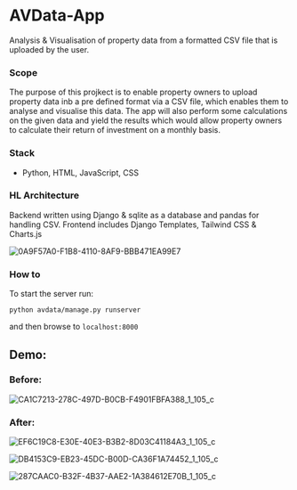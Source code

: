 # AVData-App

Analysis &amp; Visualisation of property data from a formatted CSV file that is uploaded by the user.

<h3> Scope </h3>

The purpose of this projkect is to enable property owners to upload property data inb a pre defined format via a CSV file, which enables them to analyse and visualise this data.
The app will also perform some calculations on the given data and yield the results which would allow property owners to calculate their return of investment on a monthly basis.

<h3> Stack </h3>

- Python, HTML, JavaScript, CSS

<h3> HL Architecture </h3>

Backend written using Django & sqlite as a database and pandas for handling CSV. Frontend includes Django Templates, Tailwind CSS & Charts.js

![0A9F57A0-F1B8-4110-8AF9-BBB471EA99E7](https://user-images.githubusercontent.com/83350680/184653104-356e0e79-e43e-43b5-8499-f4986c15959f.jpeg)

<h3> How to </h3>

To start the server run:
```
python avdata/manage.py runserver
```
and then browse to ``localhost:8000``


<h2>Demo:</h2>

<h3>Before:</h3>

![CA1C7213-278C-497D-B0CB-F4901FBFA388_1_105_c](https://user-images.githubusercontent.com/83350680/184653929-f5e5ead6-741b-4114-bfba-f3300bda9d41.jpeg)

<h3>After:</h3>

![EF6C19C8-E30E-40E3-B3B2-8D03C41184A3_1_105_c](https://user-images.githubusercontent.com/83350680/184653980-28e90f19-dcc8-40b0-997e-00746f16ec32.jpeg)

![DB4153C9-EB23-45DC-B00D-CA36F1A74452_1_105_c](https://user-images.githubusercontent.com/83350680/184654004-3272c667-97c3-4c5e-a79b-0e79f864ab9d.jpeg)

![287CAAC0-B32F-4B37-AAE2-1A384612E70B_1_105_c](https://user-images.githubusercontent.com/83350680/184654018-a68ffde0-9969-4247-a996-0852156a18dd.jpeg)
